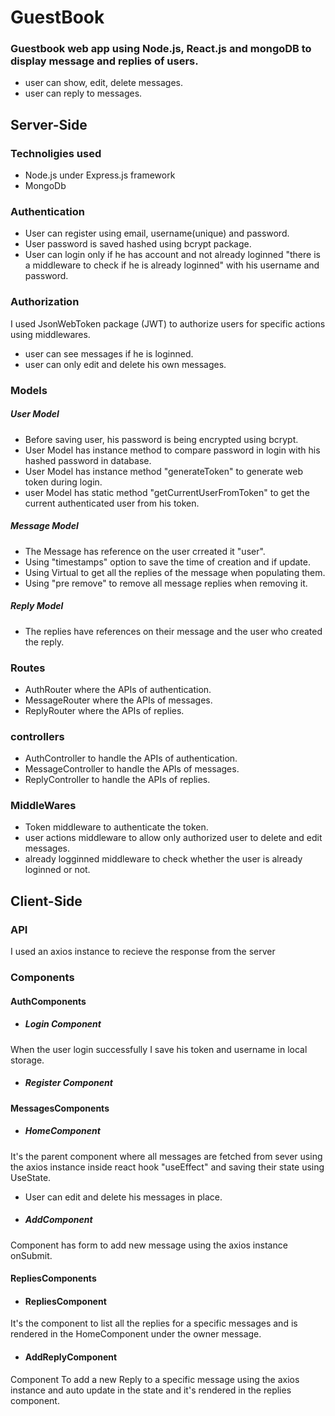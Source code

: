 # GuestBook
### Guestbook web app using Node.js, React.js and mongoDB to display message and replies of users.
- user can show, edit, delete messages.
- user can reply to messages.

## Server-Side
### Technoligies used
- Node.js under Express.js framework
- MongoDb
### Authentication
- User can register using email, username(unique) and password.
- User password is saved hashed using bcrypt package.
- User can login only if he has account and not already loginned "there is a middleware to check if he is already loginned" with his username and password.
### Authorization 
I used JsonWebToken package (JWT) to authorize users for specific actions using middlewares.
- user can see messages if he is loginned.
- user can only edit and delete his own messages.
### Models
##### User Model
- Before saving user, his password is being encrypted using bcrypt.
- User Model has instance method to compare password in login with his hashed password in database.
- User Model has instance method "generateToken" to generate web token during login.
- user Model has static method "getCurrentUserFromToken" to get the current authenticated user from his token.
##### Message Model
- The Message has reference on the user crreated it "user".
- Using "timestamps" option to save the time of creation and if update.
- Using Virtual to get all the replies of the message when populating them.
- Using "pre remove" to remove all message replies when removing it.
##### Reply Model
- The replies have references on their message and the user who created the reply.

### Routes
- AuthRouter where the APIs of authentication.
- MessageRouter where the APIs of messages.
- ReplyRouter where the APIs of replies.

### controllers
- AuthController to handle the APIs of authentication.
- MessageController to handle the APIs of messages.
- ReplyController to handle the APIs of replies.
### MiddleWares
- Token middleware to authenticate the token.
- user actions middleware to allow only authorized user to delete and edit messages.
- already logginned middleware to check whether the user is already loginned or not.

## Client-Side
### API
I used an axios instance to recieve the response from the server
### Components
#### AuthComponents
- ##### Login Component
When the user login successfully I save his token and username in local storage.
- ##### Register Component

#### MessagesComponents
- ##### HomeComponent 
It's the parent component where all messages are fetched from sever using the axios instance inside react hook "useEffect" and saving their state using  UseState.
- User can edit and delete his messages in place.
- ##### AddComponent
Component has form to add new message using the axios instance onSubmit.

#### RepliesComponents
- #### RepliesComponent
It's the component to list all the replies for a specific messages and is rendered in the HomeComponent under the owner message.
- #### AddReplyComponent
Component To add a new Reply to a specific message using the axios instance and auto update in the state and it's rendered in the replies component.
